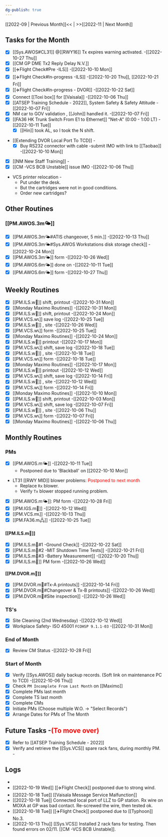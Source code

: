 ```yaml
---
dg-publish: true
---
```

[[2022-09 | Previous Month]]<< | >>[[2022-11 | Next Month]]
## Tasks for the Month
- [x]  [[Sys.AWOS#CL31]] @[[RWY16]] Tx expires warning activated. -[[2022-10-27 Thu]]
- [x] [[CM GP DME Tx2 Reply Delay N.V.]]
- [x] [[✈️Flight Check#Pre -ILS]] -[[2022-10-10 Mon]]
- [x] [[✈️Flight Check#In-progress -ILS]] -[[2022-10-20 Thu]], [[2022-10-21 Fri]]
- [x] [[✈️Flight Check#In-progress - DVOR]] -[[2022-10-22 Sat]]
- [x] Connect [[Toxi box]] for [[Vaisala]] -[[2022-10-06 Thu]]
- [x] [[ATSEP Training Schedule - 2022]], System Safety & Safety Attitude -[[2022-10-07 Fri]]
 - [x] NM car to GOV validation , [[John]] handled it. -[[2022-10-07 Fri]] 
- [x]  [[FA36 HK Trunk Switch From E1 to Ethernet]] "Net-A" (0:00 - 1:00 LT) -[[2022-10-11 Tue]] 
	- [x] [[Hin]] took AL, so I took the N shift.
- [[Extending DVOR Local Port To TCD]] -
	- [x] Buy RS232 connector with cable -submit IMO with link to [[Taobao]] -[[2022-10-10 Mon]]
- [x] [[NM New Staff Training]] -
- [x] [[CM -VCS BCB Unstable]] issue IMO -[[2022-10-06 Thu]]
- VCS printer relocation -
	- Put under the desk.
	- But the cartridges were not in good conditions.
	- Order new cartridges?
## Other Routines
### [[PM.AWOS.3m🌤️]]
- [x] [[PM.AWOS.3m🌤️#ATIS changeover, 5 min.]] -[[2022-10-13 Thu]]
- [x] [[PM.AWOS.3m🌤️#Sys.AWOS Workstations disk storage check]] -[[2022-10-24 Mon]]
- [x] [[PM.AWOS.3m🌤️]] form -[[2022-10-26 Wed]]
- [x] [[PM.AWOS.6m🌤️]] done on -[[2022-10-11 Tue]]
- [x] [[PM.AWOS.6m🌤️]] form -[[2022-10-27 Thu]]
## Weekly Routines
- [x] [[PM.ILS.w🛬]] shift, printout -[[2022-10-31 Mon]]
- [x] [[Monday Maximo Routines]] -[[2022-10-31 Mon]]
- [x] [[PM.ILS.w🛬]] shift, printout -[[2022-10-24 Mon]]
- [x] [[PM.VCS.w📞]] save log -[[2022-10-25 Tue]]
- [x] [[PM.ILS.w🛬]] , site -[[2022-10-26 Wed]]
- [x] [[PM.VCS.w📞]] form -[[2022-10-25 Tue]]
- [x] [[Monday Maximo Routines]] -[[2022-10-24 Mon]]
- [x] [[PM.ILS.w🛬]]  printout -[[2022-10-17 Mon]]
- [x] [[PM.VCS.w📞]] shift, save log -[[2022-10-18 Tue]]
- [x] [[PM.ILS.w🛬]] , site -[[2022-10-18 Tue]]
- [x] [[PM.VCS.w📞]] form -[[2022-10-18 Tue]]
- [x] [[Monday Maximo Routines]] -[[2022-10-17 Mon]]
- [x] [[PM.ILS.w🛬]] printout -[[2022-10-12 Wed]]
- [x] [[PM.VCS.w📞]] shift, save log -[[2022-10-14 Fri]]
- [x] [[PM.ILS.w🛬]] , site -[[2022-10-12 Wed]]
- [x] [[PM.VCS.w📞]] form -[[2022-10-14 Fri]]
- [x] [[Monday Maximo Routines]] -[[2022-10-10 Mon]]
- [x] [[PM.ILS.w🛬]] shift, printout -[[2022-10-03 Mon]]
- [x] [[PM.VCS.w📞]] shift, save log -[[2022-10-07 Fri]]
- [x] [[PM.ILS.w🛬]] , site -[[2022-10-06 Thu]]
- [x] [[PM.VCS.w📞]] form -[[2022-10-07 Fri]]
- [x] [[Monday Maximo Routines]] -[[2022-10-06 Thu]]
## Monthly Routines
### PMs
- [x] [[PM.AWOS.m🌤️]] -[[2022-10-11 Tue]]
	- Postponed due to 'Blackball' on [[2022-10-10 Mon]]
- LT31 [[RWY MID]] blower problems: <span style='color: red'>Postponed to next month</span>
	- Replace `Rx` blower.
	- Verify `Tx` blower stopped running problem.
- [x] [[PM.AWOS.m🌤️]]: PM form -[[2022-10-28 Fri]]
- [x] [[PM.IGS.m🛫]] -[[2022-10-12 Wed]]
- [x] [[PM.VCS.m📞]] -[[2022-10-13 Thu]]
- [x] [[PM.FA36.m🖧]] -[[2022-10-25 Tue]]
#### [[PM.ILS.m🛬]]
- [x] [[PM.ILS.m🛬#1 -Ground Check]] -[[2022-10-22 Sat]]
- [x] [[PM.ILS.m🛬#2 -MIT Shutdown Time Tests]] -[[2022-10-21 Fri]]
- [x] [[PM.ILS.m🛬#3 -Battery Measurement]] -[[2022-10-20 Thu]]
- [x] [[PM.ILS.m🛬]] PM form -[[2022-10-26 Wed]]
#### [[PM.DVOR.m🧭]]
- [x] [[PM.DVOR.m🧭#Tx-A printouts]] -[[2022-10-14 Fri]]
- [x] [[PM.DVOR.m🧭#Changeover & Tx-B printouts]] -[[2022-10-26 Wed]]
- [x] [[PM.DVOR.m🧭#Site inspection]] -[[2022-10-26 Wed]]
### TS's
- [x] Site Cleaning (2nd Wednesday) -[[2022-10-12 Wed]]
- [x] Workplace Safety- ISO 45001 `FCOHSP 9.1.1-03` -[[2022-10-31 Mon]]
### End of Month
- [x] Review CM Status -[[2022-10-28 Fri]]
### Start of Month
- [x] Verify [[Sys.AWOS]] daily backup records. (Soft link on maintenance PC to TCD) -[[2022-10-06 Thu]]
- [x] Check `PM Incomplete From Last Month` on [[Maximo]]
- [x] Complete PMs last month
- [x] Complete TS last month
- [x] Complete CMs
- [x] Initiate PMs (Choose multiple W.O. -> "Select Records")
- [x] Arrange Dates for PMs of The Month
## Future Tasks -<span style='color: red'>(To move over)</span>
- [x] Refer to [[ATSEP Training Schedule - 2022]]
- [x] Verify and retrieve the [[Sys.VCS]] spare rack fans, during monthly PM. -
## Logs
- 
- [[2022-10-19 Wed]] [[✈️Flight Check]] postponed due to strong wind.
- [[2022-10-18 Tue]] [[Vaisala Message Service Malfunction]]
- [[2022-10-18 Tue]] Connected local port of LLZ to GP station. Rx wire on MOXA at GP was bad contact. Re-screwed the wire, then tested ok.
- [[2022-10-18 Tue]] [[✈️Flight Check]] postponed due to [[Typhoon]] No.3.
- [[2022-10-13 Thu]] [[Sys.VCS]] Installed 2 rack fans for testing. Then found errors on 02/11. [[CM -VCS BCB Unstable]].
